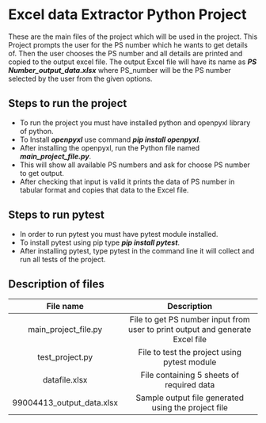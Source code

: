 # Excel data Extractor Python Project
These are the main files of the project which will be used in the project. This Project prompts the user for the PS number which he wants to get details of. Then the user chooses the PS number and all details are printed and copied to the output excel file.
The output Excel file will have its name as ***PS Number_output_data.xlsx*** where PS_number will be the PS number selected by the user from the given options.
## Steps to run the project
* To run the project you must have installed python and openpyxl library of python.
* To Install ***openpyxl*** use command ***pip install openpyxl***.
* After installing the openpyxl, run the Python file named ***main_project_file.py***.
* This will show all available PS numbers and ask for choose PS number to get output.
* After checking that input is valid it prints the data of PS number in tabular format and copies that data to the Excel file.
## Steps to run pytest
* In order to run pytest you must have pytest module installed.
* To install pytest using pip type ***pip install pytest***.
* After installing pytest, type pytest in the command line it will collect and run all tests of the project.
## Description of files
|             File name            |                                       Description                                      |
|:--------------------------------:|:--------------------------------------------------------------------------------------:|
|        main_project_file.py      |     File to get PS number input from user to print output and generate   Excel file    |
|          test_project.py         |                       File to test the project using pytest module                     |
|           datafile.xlsx          |                        File containing 5 sheets of required data                       |
|     99004413_output_data.xlsx    |                   Sample output file generated using the project file                  |